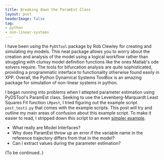 ```yaml
---
title: Breaking down the ParamEst Class
layout: post
headerImage: false
tag:
- python
- non-linear-systems
---
```

I have been using the ``PyDSTool`` package by Rob Clewley for creating and simulating my models. This neat package allows you to worry about the creation and analysis of the model using a logical workflow rather than struggling with clumsy model definition functions like the ones Matlab's ode solvers require. The tools for bifurcation analysis are quite sophisticated, providing a programmatic interface to functionality otherwise found easily in XPP. Overall, the Python Dynamical Systems ToolBox is an amazing package for simulation of non-linear systems in python.

I began running into problems when I attepted parameter estimation using PyDSTool's ParamEst class. Seeking to use the Levenberg-Marquardt Least Squares Fit function ``LMpest``, I tried figuring out the example script ``pest_test1.py`` that comes with the example scripts. This post will try and outline my main areas of confusion about this example script. To make it easier to read, I stripped down this script to an even [simpler example]({{site.url}}/assets/python-scripts/paramest_example.py).

- What really are Model Interfaces?
- Why does ParamEst throw up an error if the variable name in the reference trajectory differs from that in the model?
- Can I extract values during the parameter estimation?

(To be continued..)